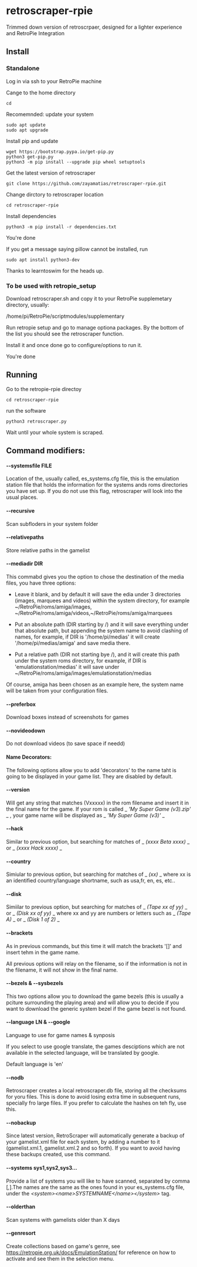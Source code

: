 # retroscraper-rpie
Trimmed down version of retroscrpaer, designed for a lighter experience and RetroPie Integration

## Install

### Standalone

Log in via ssh to your RetroPie machine

Cange to the home directory
```
cd
```
Recomemnded: update your system
```
sudo apt update
sudo apt upgrade
```
Install pip and update
```
wget https://bootstrap.pypa.io/get-pip.py
python3 get-pip.py
python3 -m pip install --upgrade pip wheel setuptools
```
Get the latest version of retroscraper
```
git clone https://github.com/zayamatias/retroscraper-rpie.git
```
Change dirctory to retroscraper location
```
cd retroscraper-rpie
```
Install dependencies
```
python3 -m pip install -r dependencies.txt
```
You're done

If you get a message saying pillow cannot be installed, run 
```
sudo apt install python3-dev
```

Thanks to learntoswim for the heads up.

### To be used with retropie_setup

Download retroscraper.sh and copy it to your RetroPie supplemetary directory, usually:

/home/pi/RetroPie/scriptmodules/supplementary

Run retropie setup and go to manage optiona packages. By the bottom of the list you should see the retroscraper function.

Install it and once done go to configure/options to run it.

You're done

## Running 

Go to the retropie-rpie directoy
```
cd retroscraper-rpie
```
run the software 
```
python3 retroscraper.py
```
Wait until your whole system is scraped.

## Command modifiers:


#### --systemsfile FILE

Location of the, usually called, es_systems.cfg file, this is the emulation station file that holds the information for the systems ands roms directories you have set up. If you do not use this flag, retroscraper will look into the usual places.

#### --recursive

Scan subfloders in your system folder

#### --relativepaths

Store relative paths in the gamelist

#### --mediadir DIR

This commabd gives you the option to chose the destination of the media files, you have three options:

- Leave it blank, and by default it will save the edia under 3 directories (images, marquees and videos) within the system directory, for example ~/RetroPie/roms/amiga/images, ~/RetroPie/roms/amiga/videos,~/RetroPie/roms/amiga/marquees

- Put an absolute path (DIR starting by /) and it will save everything under that absolute path, but appending the system name to avoid clashing of names, for example, if DIR is '/home/pi/medias' it will create '/home/pi/medias/amiga' and save media there.

- Put a relative path (DIR not starting bye /), and it will create this path under the system roms directory, for example, if DIR is 'emulationstation/medias' it will save under ~/RetroPie/roms/amiga/images/emulationstation/medias

Of course, amiga has been chosen as an example here, the system name will be taken from your configuration files.

#### --preferbox

Download boxes instead of screenshots for games

#### --novideodown

Do not download videos (to save space if needd)

#### Name Decorators:

The following options allow you to add 'decorators' to the name taht is going to be displayed in your game list. They are disabled by default.

#### --version

Will get any string that matches (Vxxxxx) in the rom filename and insert it in the final name for the game. If your rom is called _ _'My Super Game (v3).zip'_ _ , your game name will be displayed as _ _'My Super Game (v3)'_ _ 

#### --hack 

Similar to previous option, but searching for matches of _ _(xxxx Beta xxxx)_ _ or _ _(xxxx Hack xxxx)_ _

#### --country

Simiular to previous option, but searching for matches of _ _(xx)_ _ where xx is an identified country/language shortname, such as usa,fr, en, es, etc..

#### --disk

Simiilar to previous option, but searching for matches of _ _(Tape xx of yy)_ _ or _ _(Disk xx of yy)_ _ where xx and yy are numbers or letters such as _ _(Tape A)_ _ or _ _(Disk 1 of 2)_ _

#### --brackets

As in previous commands, but this time it will match the brackets '[]' and insert tehm in the game name.

All previous options will relay on the filename, so if the information is not in the filename, it will not show in the final name.

#### --bezels & --sysbezels

This two options allow you to download the game bezels (this is usually a pciture surrounding the playing area) and will allow you to decide if you want to download the generic system bezel if the game bezel is not found.


#### --language LN & --google

Language to use for game names & synposis

If you select to use google translate, the games desciptions which are not available in the selected language, will be translated by google.

Default language is 'en'

#### --nodb

Retroscraper creates a local retroscraper.db file, storing all the checksums for yoru files. This is done to avoid losing extra time in subsequent runs, specially fro large files. If you prefer to calculate the hashes on teh fly, use this.

#### --nobackup

Since latest version, RetroScraper will automatically generate a backup of your gamelist.xml file for each system, by adding a number to it (gamelist.xml.1, gamelist.xml.2 and so forth). If you want to avoid having these backups created, use this command.

#### --systems sys1,sys2,sys3...

Provide a list of systems you will like to have scanned, separated by comma [_,_].The names are the same as the ones found in your es_systems.cfg file, under the _\<system\>\<name\>SYSTEMNAME\</name\>\</system\>_ tag.

#### --olderthan

Scan systems with gamelists older than X days

#### --genresort

Create collections based on game's genre, see https://retropie.org.uk/docs/EmulationStation/ for reference on how to activate and see them in the selection menu.

